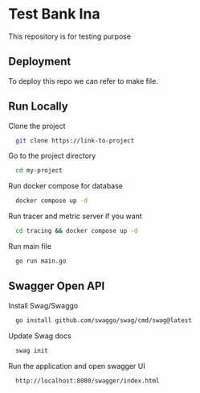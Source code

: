 
# Test Bank Ina

This repository is for testing purpose


## Deployment

To deploy this repo we can refer to make file.

## Run Locally

Clone the project

```bash
  git clone https://link-to-project
```

Go to the project directory

```bash
  cd my-project
```

Run docker compose for database

```bash
  docker compose up -d
```

Run tracer and metric server if you want

```bash
  cd tracing && docker compose up -d
```

Run main file

```bash
  go run main.go
```

## Swagger Open API

Install Swag/Swaggo

```bash
  go install github.com/swaggo/swag/cmd/swag@latest
```

Update Swag docs

```bash
  swag init
```

Run the application and open swagger UI

```bash
  http://localhost:8080/swagger/index.html
```